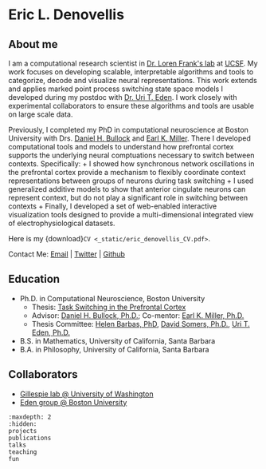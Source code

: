 # Eric L. Denovellis

## About me

I am a computational research scientist in [Dr. Loren Frank's lab](https://franklab.ucsf.edu/) at [UCSF](https://www.ucsf.edu/). My work focuses on developing scalable, interpretable algorithms and tools to categorize, decode and visualize neural representations. This work extends and applies marked point process switching state space models I developed during my postdoc with [Dr. Uri T. Eden](https://math.bu.edu/people/tzvi/). I work closely with experimental collaborators to ensure these algorithms and tools are usable on large scale data.

Previously, I completed my PhD in computational neuroscience at Boston University with Drs. [Daniel H. Bullock](https://www.bu.edu/psych/profile/daniel-bullock/) and [Earl K. Miller](https://ekmillerlab.mit.edu/earl-miller/). There I developed computational tools and models to understand how prefrontal cortex supports the underlying neural comptuations necessary to switch between contexts. Specifically:
    + I showed how synchronous network oscillations in the prefrontal cortex provide a mechanism to flexibly coordinate context representations between groups of neurons during task switching
    + I used generalized additive models to show that anterior cingulate neurons can represent context, but do not play a significant role in switching between contexts
    + Finally, I developed a set of web-enabled interactive visualization tools designed to provide a multi-dimensional integrated view of electrophysiological datasets.

Here is my {download}`CV <_static/eric_denovellis_CV.pdf>`.

Contact Me: [Email](mailto:eric.denovellis@ucsf.edu) | [Twitter](https://twitter.com/eric_denovellis) | [Github](https://github.com/edeno)

## Education

+ Ph.D. in Computational Neuroscience, Boston University
  + Thesis: [Task Switching in the Prefrontal Cortex](https://hdl.handle.net/2144/19067)
  + Advisor: [Daniel H. Bullock, Ph.D.](https://www.bu.edu/psych/profile/daniel-bullock/); Co-mentor: [Earl K. Miller, Ph.D.](https://ekmillerlab.mit.edu/earl-miller/)
  + Thesis Committee: [Helen Barbas, PhD](https://www.bu.edu/sargent/profile/helen-barbas-ph-d/), [David Somers, Ph.D.](https://sites.bu.edu/fmri/), [Uri T. Eden, Ph.D.](https://math.bu.edu/people/tzvi/)
+ B.S. in Mathematics, University of California, Santa Barbara
+ B.A. in Philosophy, University of California, Santa Barbara

## Collaborators

+ [Gillespie lab @ University of Washington](https://www.gillespie-lab.com/)
+ [Eden group @ Boston University](https://math.bu.edu/people/tzvi/)

```{toctree}
:maxdepth: 2
:hidden:
projects
publications
talks
teaching
fun
```
